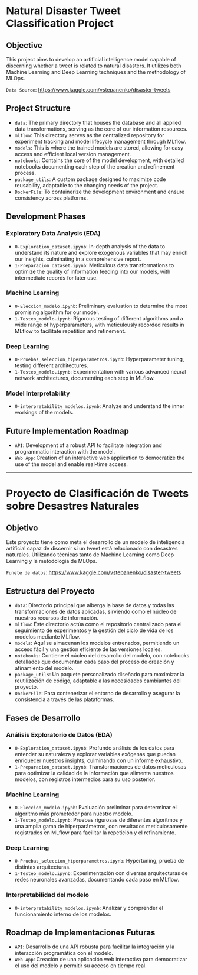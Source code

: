 # Natural Disaster Tweet Classification Project

## Objective

This project aims to develop an artificial intelligence model capable of discerning whether a tweet is related to natural disasters. It utilizes both Machine Learning and Deep Learning techniques and the methodology of MLOps.

`Data Source`: https://www.kaggle.com/vstepanenko/disaster-tweets
    
## Project Structure

- `data`: The primary directory that houses the database and all applied data transformations, serving as the core of our information resources.
- `mlflow`: This directory serves as the centralized repository for experiment tracking and model lifecycle management through MLflow.
- `models`: This is where the trained models are stored, allowing for easy access and efficient local version management.
- `notebooks`: Contains the core of the model development, with detailed notebooks documenting each step of the creation and refinement process.
- `package_utils`: A custom package designed to maximize code reusability, adaptable to the changing needs of the project.
- `DockerFile`: To containerize the development environment and ensure consistency across platforms.

## Development Phases

### Exploratory Data Analysis (EDA)

- `0-Exploration_dataset.ipynb`: In-depth analysis of the data to understand its nature and explore exogenous variables that may enrich our insights, culminating in a comprehensive report.
- `1-Preparacion_dataset.ipynb`: Meticulous data transformations to optimize the quality of information feeding into our models, with intermediate records for later use.

### Machine Learning

- `0-Eleccion_modelo.ipynb`: Preliminary evaluation to determine the most promising algorithm for our model.
- `1-Testeo_modelo.ipynb`: Rigorous testing of different algorithms and a wide range of hyperparameters, with meticulously recorded results in MLflow to facilitate repetition and refinement.

### Deep Learning
- `0-Pruebas_seleccion_hiperparametros.ipynb`: Hyperparameter tuning, testing different architectures.
- `1-Testeo_modelo.ipynb`: Experimentation with various advanced neural network architectures, documenting each step in MLflow.

### Model Interpretability
- `0-interpretability_modelos.ipynb`: Analyze and understand the inner workings of the models.
  
## Future Implementation Roadmap

- `API`: Development of a robust API to facilitate integration and programmatic interaction with the model.
- `Web App`: Creation of an interactive web application to democratize the use of the model and enable real-time access.


-----------------------------------------------------------------------------------------------------------------------------------------------------------------------------------------------------------------------------------------------------------------------------------------------------------------
# Proyecto de Clasificación de Tweets sobre Desastres Naturales

## Objetivo

Este proyecto tiene como meta el desarrollo de un modelo de inteligencia artificial capaz de discernir si un tweet está relacionado con desastres naturales. Utilizando técnicas tanto de Machine Learning como Deep Learning y la metodología de MLOps.

`Funete de datos`: https://www.kaggle.com/vstepanenko/disaster-tweets
    
## Estructura del Proyecto

- `data`: Directorio principal que alberga la base de datos y todas las transformaciones de datos aplicadas, sirviendo como el núcleo de nuestros recursos de información.
- `mlflow`: Este directorio actúa como el repositorio centralizado para el seguimiento de experimentos y la gestión del ciclo de vida de los modelos mediante MLflow.
- `models`: Aquí se almacenan los modelos entrenados, permitiendo un acceso fácil y una gestión eficiente de las versiones locales.
- `notebooks`: Contiene el núcleo del desarrollo del modelo, con notebooks detallados que documentan cada paso del proceso de creación y afinamiento del modelo.
- `package_utils`: Un paquete personalizado diseñado para maximizar la reutilización de código, adaptable a las necesidades cambiantes del proyecto.
- `DockerFile`: Para contenerizar el entorno de desarrollo y asegurar la consistencia a través de las plataformas.

## Fases de Desarrollo

### Análisis Exploratorio de Datos (EDA)

- `0-Exploration_dataset.ipynb`: Profundo análisis de los datos para entender su naturaleza y explorar variables exógenas que puedan enriquecer nuestros insights, culminando con un informe exhaustivo.
- `1-Preparacion_dataset.ipynb`: Transformaciones de datos meticulosas para optimizar la calidad de la información que alimenta nuestros modelos, con registros intermedios para su uso posterior.

### Machine Learning

- `0-Eleccion_modelo.ipynb`: Evaluación preliminar para determinar el algoritmo más prometedor para nuestro modelo.
- `1-Testeo_modelo.ipynb`: Pruebas rigurosas de diferentes algoritmos y una amplia gama de hiperparámetros, con resultados meticulosamente registrados en MLflow para facilitar la repetición y el refinamiento.

### Deep Learning

- `0-Pruebas_seleccion_hiperparametros.ipynb`: Hypertuning, prueba de distintas arquitecturas.
- `1-Testeo_modelo.ipynb`: Experimentación con diversas arquitecturas de redes neuronales avanzadas, documentando cada paso en MLflow.

### Interpretabilidad del modelo

- `0-interpretability_modelos.ipynb`: Analizar y comprender el funcionamiento interno de los modelos.
  
## Roadmap de Implementaciones Futuras

- `API`: Desarrollo de una API robusta para facilitar la integración y la interacción programática con el modelo.
- `Web App`: Creación de una aplicación web interactiva para democratizar el uso del modelo y permitir su acceso en tiempo real.
